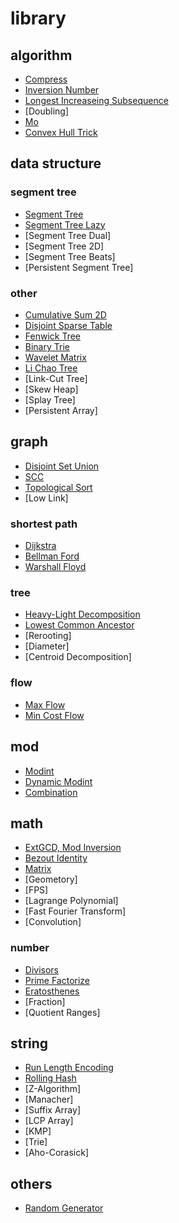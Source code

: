 # library

## algorithm

- [Compress](./algorithm/compress.md)
- [Inversion Number](./algorithm/inversion_number.md)
- [Longest Increaseing Subsequence](./algorithm/lis.md)
- [Doubling]
- [Mo](./algorithm/mo.md)
- [Convex Hull Trick](https://ei1333.github.io/luzhiled/snippets/structure/convex-hull-trick-add-monotone.html)

## data structure

### segment tree

- [Segment Tree](./data_structure/segt.md)
- [Segment Tree Lazy](./data_structure/segtlz.md)
- [Segment Tree Dual]
- [Segment Tree 2D]
- [Segment Tree Beats]
- [Persistent Segment Tree]

### other

- [Cumulative Sum 2D](./data_structure/cum2d.md)
- [Disjoint Sparse Table](./data_structure/dst.md)
- [Fenwick Tree](./data_structure/fen.md)
- [Binary Trie](./data_structure/bintr.md)
- [Wavelet Matrix](./data_structure/wvmt.md)
- [Li Chao Tree](./data_structure/dlct.md)
- [Link-Cut Tree]
- [Skew Heap]
- [Splay Tree]
- [Persistent Array]

## graph

- [Disjoint Set Union](./graph/dsu.md)
- [SCC](./graph/scc.md)
- [Topological Sort](./graph/toposort.md)
- [Low Link]

### shortest path

- [Dijkstra](./graph/sp/dij.md)
- [Bellman Ford](./graph/sp/bf.md)
- [Warshall Floyd](./graph/sp/wf.md)

### tree

- [Heavy-Light Decomposition](./graph/tree/hld.md)
- [Lowest Common Ancestor](./graph/tree/lca.md)
- [Rerooting]
- [Diameter]
- [Centroid Decomposition]

### flow

- [Max Flow](./graph/flow/mxf.md)
- [Min Cost Flow](./graph/flow/mcf.md)

## mod

- [Modint](./mod/modint.md)
- [Dynamic Modint](./mod/dymodint.md)
- [Combination](./mod/cmb.md)

## math

- [ExtGCD, Mod Inversion](./math/extgcd.md)
- [Bezout Identity](./math/bezout_identity.md)
- [Matrix](./math/matrix.md)
- [Geometory]
- [FPS]
- [Lagrange Polynomial]
- [Fast Fourier Transform]
- [Convolution]

### number

- [Divisors](./math/divisors.md)
- [Prime Factorize](./math/pf.md)
- [Eratosthenes](./math/primes.md)
- [Fraction]
- [Quotient Ranges]

## string

- [Run Length Encoding](./string/rle.md)
- [Rolling Hash](./string/rh.md)
- [Z-Algorithm]
- [Manacher]
- [Suffix Array]
- [LCP Array]
- [KMP]
- [Trie]
- [Aho-Corasick]

## others
- [Random Generator](./others/random.md)